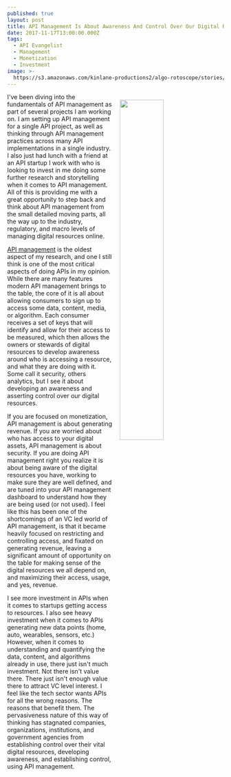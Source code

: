 ```yaml
---
published: true
layout: post
title: API Management Is About Awareness And Control Over Our Digital Resources
date: 2017-11-17T13:00:00.000Z
tags:
  - API Evangelist
  - Management
  - Monetization
  - Investment
image: >-
  https://s3.amazonaws.com/kinlane-productions2/algo-rotoscope/stories/adam-smith_blue_circuit.jpg
---
```

<p><img src="https://s3.amazonaws.com/kinlane-productions2/algo-rotoscope/stories/adam-smith_blue_circuit.jpg" align="right" width="45%" style="padding: 15px;" /></p>I've been diving into the fundamentals of API management as part of several projects I am working on. I am setting up API management for a single API project, as well as thinking through API management practices across many API implementations in a single industry. I also just had lunch with a friend at an API startup I work with who is looking to invest in me doing some further research and storytelling when it comes to API management. All of this is providing me with a great opportunity to step back and think about API management from the small detailed moving parts, all the way up to the industry, regulatory, and macro levels of managing digital resources online.

[API management](http://management.apievangelist.com/) is the oldest aspect of my research, and one I still think is one of the most critical aspects of doing APIs in my opinion. While there are many features modern API management brings to the table, the core of it is all about allowing consumers to sign up to access some data, content, media, or algorithm. Each consumer receives a set of keys that will identify and allow for their access to be measured, which then allows the owners or stewards of digital resources to develop awareness around who is accessing a resource, and what they are doing with it. Some call it security, others analytics, but I see it about developing an awareness and asserting control over our digital resources.

If you are focused on monetization, API management is about generating revenue. If you are worried about who has access to your digital assets, API management is about security. If you are doing API management right you realize it is about being aware of the digital resources you have, working to make sure they are well defined, and are tuned into your API management dashboard to understand how they are being used (or not used). I feel like this has been one of the shortcomings of an VC led world of API management, is that it became heavily focused on restricting and controlling access, and fixated on generating revenue, leaving a significant amount of opportunity on the table for making sense of the digital resources we all depend on, and maximizing their access, usage, and yes, revenue.

I see more investment in APIs when it comes to startups getting access to resources. I also see heavy investment when it comes to APIs generating new data points (home, auto, wearables, sensors, etc.) However, when it comes to understanding and quantifying the data, content, and algorithms already in use, there just isn't much investment. Not there isn't value there. There just isn't enough value there to attract VC level interest. I feel like the tech sector wants APIs for all the wrong reasons. The reasons that benefit them. The pervasiveness nature of this way of thinking has stagnated companies, organizations, institutions, and government agencies from establishing control over their vital digital resources, developing awareness, and establishing control, using API management.
